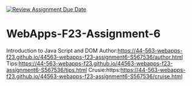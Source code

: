 [![Review Assignment Due Date](https://classroom.github.com/assets/deadline-readme-button-24ddc0f5d75046c5622901739e7c5dd533143b0c8e959d652212380cedb1ea36.svg)](https://classroom.github.com/a/b9NC0g7h)
# WebApps-F23-Assignment-6
Introduction to Java Script and DOM
Author:https://44-563-webapps-f23.github.io/44563-webapps-f23-assignment6-S567536/author.html
Tips:https://44-563-webapps-f23.github.io/44563-webapps-f23-assignment6-S567536/tips.html
Crusie:https:https://44-563-webapps-f23.github.io/44563-webapps-f23-assignment6-S567536/cruise.html



